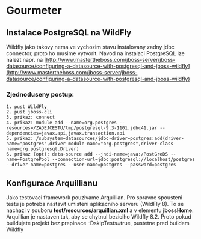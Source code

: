 Gourmeter
=========

## Instalace PostgreSQL na WildFly
Wildfly jako takovy nema ve vychozim stavu instalovany zadny jdbc connector, proto ho musime vytvorit. Navod na instalaci PostgreSQL lze nalezt napr. na [http://www.mastertheboss.com/jboss-server/jboss-datasource/configuring-a-datasource-with-postgresql-and-jboss-wildfly](http://www.mastertheboss.com/jboss-server/jboss-datasource/configuring-a-datasource-with-postgresql-and-jboss-wildfly)

### Zjednoduseny postup:
	1. pust WildFly
	2. pust jboss-cli
	3. prikaz: connect
	4. prikaz: module add --name=org.postgres --resources=/ZADEJCESTU/tmp/postgresql-9.3-1101.jdbc41.jar --dependencies=javax.api,javax.transaction.api
	5. prikaz: /subsystem=datasources/jdbc-driver=postgres:add(driver-name="postgres",driver-module-name="org.postgres",driver-class-name=org.postgresql.Driver)
	6. prikaz (opt): data-source add --jndi-name=java:/PostGreDS --name=PostgrePool --connection-url=jdbc:postgresql://localhost/postgres --driver-name=postgres --user-name=postgres --password=postgres
	
	
## Konfigurace Arquillianu
Jako testovaci framework pouzivame Arquillian. Pro spravne spousteni testu je potreba nastavit umisteni aplikacniho serveru (WildFly 8). To se nachazi v souboru **test/resources/arquillian.xml** a v elementu **jbossHome**. Arquillian je nastaven tak, aby se chytnul beziciho Wildfly 8.2. Proto pokud buildujete projekt bez prepinace -DskipTests=true, pustetne pred buildem Wildfly

